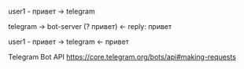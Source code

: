 user1 - привет -> telegram

telegram -> bot-server (? привет)
         <- reply: привет

user1 - привет -> telegram
               <- привет


Telegram Bot API
https://core.telegram.org/bots/api#making-requests